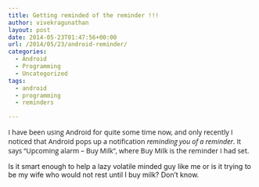```yaml
---
title: Getting reminded of the reminder !!!
author: vivekragunathan
layout: post
date: 2014-05-23T01:47:56+00:00
url: /2014/05/23/android-reminder/
categories:
  - Android
  - Programming
  - Uncategorized
tags:
  - android
  - programming
  - reminders

---
```

<p style='font-family:Open Sans;'>
  I have been using Android for quite some time now, and only recently I noticed that Android pops up a notification <i>reminding you of a reminder</i>. It says &#8220;Upcoming alarm &#8211; Buy Milk&#8221;, where Buy Milk is the reminder I had set.
</p>

Is it smart enough to help a lazy volatile minded guy like me or is it trying to be my wife who would not rest until I buy milk? Don&#8217;t know.
